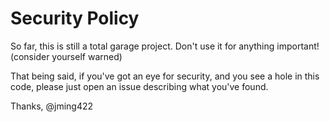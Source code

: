 # Security Policy

So far, this is still a total garage project. Don't use it for anything important! (consider yourself warned)

That being said, if you've got an eye for security, and you see a hole in this code, please just open an issue describing what you've found.

Thanks,
@jming422
